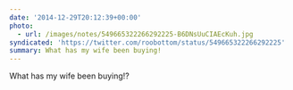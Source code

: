 ```yaml
---
date: '2014-12-29T20:12:39+00:00'
photo:
  - url: /images/notes/549665322266292225-B6DNsUuCIAEcKuh.jpg
syndicated: 'https://twitter.com/roobottom/status/549665322266292225'
summary: What has my wife been buying!
---
```

What has my wife been buying!? 
